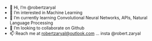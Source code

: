 - 👋 Hi, I’m @robertzaryal
- 👀 I’m interested in Machine Learning
- 🌱 I’m currently learning Convolutional Neural Networks, APIs, Natural Language Processing
- 💞️ I’m looking to collaborate on Github
- 📫 Reach me at robertzaryal@outlook.com ... insta @robert.zaryal

<!---
robertzaryal/robertzaryal is a ✨ special ✨ repository because its `README.md` (this file) appears on your GitHub profile.
You can click the Preview link to take a look at your changes.
--->
